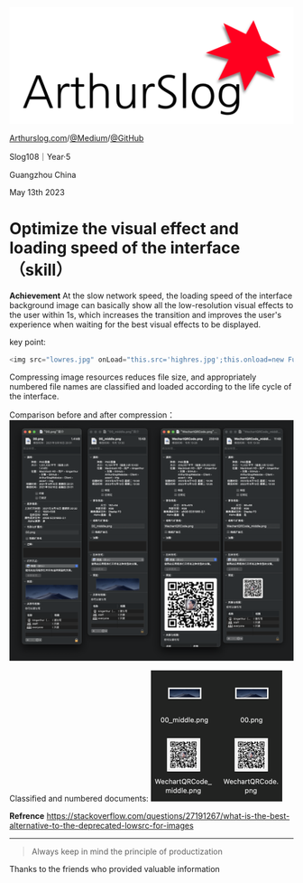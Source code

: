 ![ArthurSlog](https://github.com/BlessedChild/ArthurSlog/blob/master/ArthurSlog_Logo.png?raw=true)

[Arthurslog.com](http://www.arthurslog.com)/[@Medium](https://medium.com/@ArthurSlog)/[@GitHub](https://github.com/BlessedChild/ArthurSlog)

Slog108｜Year·5

Guangzhou China

May 13th 2023

# Optimize the visual effect and loading speed of the interface（skill）

**Achievement**
At the slow network speed, the loading speed of the interface background image can basically show all the low-resolution visual effects to the user within 1s, which increases the transition and improves the user's experience when waiting for the best visual effects to be displayed.

key point:
``` js
<img src="lowres.jpg" onLoad="this.src='highres.jpg';this.onload=new Function();" width="?" height="?">
```

Compressing image resources reduces file size, and appropriately numbered file names are classified and loaded according to the life cycle of the interface.

Comparison before and after compression：
![20230613001](./asserts/20230613001.png)

Classified and numbered documents:
![20230613002](./asserts/20230613002.png)

**Refrence**
https://stackoverflow.com/questions/27191267/what-is-the-best-alternative-to-the-deprecated-lowsrc-for-images

---

> Always keep in mind the principle of productization

Thanks to the friends who provided valuable information